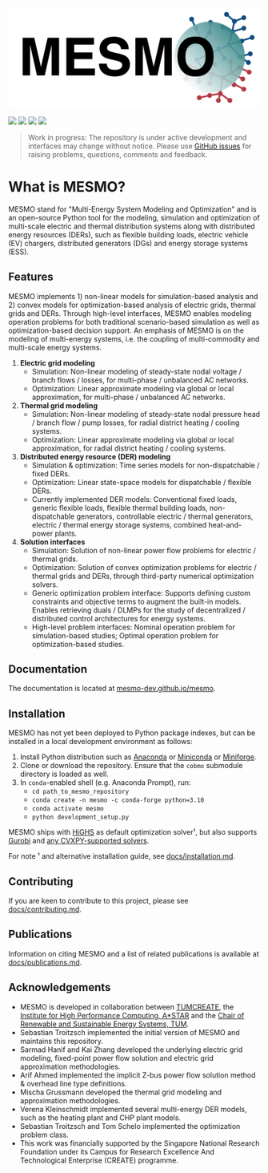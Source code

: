 ![](docs/assets/mesmo_logo.png)

[![](https://zenodo.org/badge/201130660.svg)](https://zenodo.org/badge/latestdoi/201130660)
[![](https://img.shields.io/github/release-date/mesmo-dev/mesmo?label=last%20release)](https://github.com/mesmo-dev/mesmo/releases)
[![](https://img.shields.io/github/last-commit/mesmo-dev/mesmo?label=last%20commit%20%28develop%29)](https://github.com/mesmo-dev/mesmo/commits/develop)
[![](https://img.shields.io/github/actions/workflow/status/mesmo-dev/mesmo/pythontests.yml?branch=develop)](https://github.com/mesmo-dev/mesmo/actions/workflows/pythontests.yml?query=branch%3Adevelop)

> Work in progress: The repository is under active development and interfaces may change without notice. Please use [GitHub issues](https://github.com/mesmo-dev/mesmo/issues) for raising problems, questions, comments and feedback.

# What is MESMO?

MESMO stand for "Multi-Energy System Modeling and Optimization" and is an open-source Python tool for the modeling, simulation and optimization of multi-scale electric and thermal distribution systems along with distributed energy resources (DERs), such as flexible building loads, electric vehicle (EV) chargers, distributed generators (DGs) and energy storage systems (ESS).

## Features

MESMO implements 1) non-linear models for simulation-based analysis and 2) convex models for optimization-based analysis of electric grids, thermal grids and DERs. Through high-level interfaces, MESMO enables modeling operation problems for both traditional scenario-based simulation as well as optimization-based decision support. An emphasis of MESMO is on the modeling of multi-energy systems, i.e. the coupling of multi-commodity and multi-scale energy systems.

1. **Electric grid modeling**
    - Simulation: Non-linear modeling of steady-state nodal voltage / branch flows / losses, for multi-phase / unbalanced AC networks.
    - Optimization: Linear approximate modeling via global or local approximation, for multi-phase / unbalanced AC networks.
2. **Thermal grid modeling**
    - Simulation: Non-linear modeling of steady-state nodal pressure head / branch flow / pump losses, for radial district heating / cooling systems.
    - Optimization: Linear approximate modeling via global or local approximation, for radial district heating / cooling systems.
3. **Distributed energy resource (DER) modeling**
    - Simulation & optimization: Time series models for non-dispatchable / fixed DERs.
    - Optimization: Linear state-space models for dispatchable / flexible DERs.
    - Currently implemented DER models: Conventional fixed loads, generic flexible loads, flexible thermal building loads, non-dispatchable generators, controllable electric / thermal generators, electric / thermal energy storage systems, combined heat-and-power plants.
4. **Solution interfaces**
    - Simulation: Solution of non-linear power flow problems for electric / thermal grids.
    - Optimization: Solution of convex optimization problems for electric / thermal grids and DERs, through third-party numerical optimization solvers.
    - Generic optimization problem interface: Supports defining custom constraints and objective terms to augment the built-in models. Enables retrieving duals / DLMPs for the study of decentralized / distributed control architectures for energy systems.
    - High-level problem interfaces: Nominal operation problem for simulation-based studies; Optimal operation problem for optimization-based studies.

## Documentation

The documentation is located at [mesmo-dev.github.io/mesmo](https://mesmo-dev.github.io/mesmo).

## Installation

MESMO has not yet been deployed to Python package indexes, but can be installed in a local development environment as follows:

1. Install Python distribution such as [Anaconda](https://www.anaconda.com/distribution/) or [Miniconda](https://docs.conda.io/en/latest/miniconda.html) or [Miniforge](https://github.com/conda-forge/miniforge).
2. Clone or download the repository. Ensure that the `cobmo` submodule directory is loaded as well.
3. In `conda`-enabled shell (e.g. Anaconda Prompt), run:
    - `cd path_to_mesmo_repository`
    - `conda create -n mesmo -c conda-forge python=3.10`
    - `conda activate mesmo`
    - `python development_setup.py`

MESMO ships with [HiGHS](https://highs.dev/) as default optimization solver¹, but also supports [Gurobi](http://www.gurobi.com/) and [any CVXPY-supported solvers](https://www.cvxpy.org/tutorial/advanced/index.html#choosing-a-solver).

For note ¹ and alternative installation guide, see [docs/installation.md](docs/installation.md).

## Contributing

If you are keen to contribute to this project, please see [docs/contributing.md](./docs/contributing.md).

## Publications

Information on citing MESMO and a list of related publications is available at [docs/publications.md](docs/publications.md).

## Acknowledgements

- MESMO is developed in collaboration between [TUMCREATE](https://www.tum-create.edu.sg/), the [Institute for High Performance Computing, A*STAR](https://www.a-star.edu.sg/ihpc) and the [Chair of Renewable and Sustainable Energy Systems, TUM](https://www.ei.tum.de/en/ens/).
- Sebastian Troitzsch implemented the initial version of MESMO and maintains this repository.
- Sarmad Hanif and Kai Zhang developed the underlying electric grid modeling, fixed-point power flow solution and electric grid approximation methodologies.
- Arif Ahmed implemented the implicit Z-bus power flow solution method & overhead line type definitions.
- Mischa Grussmann developed the thermal grid modeling and approximation methodologies.
- Verena Kleinschmidt implemented several multi-energy DER models, such as the heating plant and CHP plant models. 
- Sebastian Troitzsch and Tom Schelo implemented the optimization problem class.
- This work was financially supported by the Singapore National Research Foundation under its Campus for Research Excellence And Technological Enterprise (CREATE) programme.
